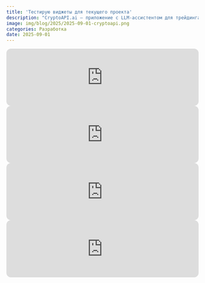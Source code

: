 ```yaml
---
title: 'Тестирую виджеты для текущего проекта'
description: "CryptoAPI.ai — приложение с LLM-ассистентом для трейдинга на крипторынках. "
image: img/blog/2025/2025-09-01-cryptoapi.png
categories: Разработка
date: 2025-09-01
---
```


<!-- Сигналы -->
<iframe src="https://cryptoapi.ai/ru/widgets/signals?theme=dark&PageSpeed=Off&rows=8&widget_bypass=PROD_STUB" title="Crypto signals widget" loading="lazy"
  referrerpolicy="no-referrer-when-downgrade"
  sandbox="allow-scripts allow-popups allow-top-navigation-by-user-activation allow-same-origin"
  style="border:0;border-radius:12px;overflow:hidden;width:100%" width="100%"></iframe>
<script>
(function() {
  if (window.cryptoApiWidgetListener) {
    return;
  }
  window.cryptoApiWidgetListener = true;
  window.addEventListener('message', function(e) {
    if (e.origin !== "https://cryptoapi.ai") {
      return;
    }
    if (e.data && e.data.type === 'cryptoapi:height' && e.source) {
      var iframes = document.querySelectorAll('iframe[src*="https://cryptoapi.ai"]');
      for (var i = 0; i < iframes.length; i++) {
        if (iframes[i].contentWindow === e.source) {
          iframes[i].style.height = (e.data.height || 120) + 'px';
          break;
        }
      }
    }
  });
})();
</script>

<!-- Страх и жадность -->
<iframe src="https://cryptoapi.ai/ru/widgets/fgi?theme=light&PageSpeed=Off&widget_bypass=PROD_STUB" title="Crypto fgi widget" loading="lazy"
  referrerpolicy="no-referrer-when-downgrade"
  sandbox="allow-scripts allow-popups allow-top-navigation-by-user-activation allow-same-origin"
  style="border:0;border-radius:12px;overflow:hidden;width:100%" width="100%"></iframe>
<script>
(function() {
  if (window.cryptoApiWidgetListener) {
    return;
  }
  window.cryptoApiWidgetListener = true;
  window.addEventListener('message', function(e) {
    if (e.origin !== "https://cryptoapi.ai") {
      return;
    }
    if (e.data && e.data.type === 'cryptoapi:height' && e.source) {
      var iframes = document.querySelectorAll('iframe[src*="https://cryptoapi.ai"]');
      for (var i = 0; i < iframes.length; i++) {
        if (iframes[i].contentWindow === e.source) {
          iframes[i].style.height = (e.data.height || 120) + 'px';
          break;
        }
      }
    }
  });
})();
</script>

<!-- Биткоин -->
<iframe src="https://cryptoapi.ai/ru/widgets/btc?theme=dark&PageSpeed=Off&widget_bypass=PROD_STUB" title="Crypto btc widget" loading="lazy"
  referrerpolicy="no-referrer-when-downgrade"
  sandbox="allow-scripts allow-popups allow-top-navigation-by-user-activation allow-same-origin"
  style="border:0;border-radius:12px;overflow:hidden;width:100%" width="100%"></iframe>
<script>
(function() {
  if (window.cryptoApiWidgetListener) {
    return;
  }
  window.cryptoApiWidgetListener = true;
  window.addEventListener('message', function(e) {
    if (e.origin !== "https://cryptoapi.ai") {
      return;
    }
    if (e.data && e.data.type === 'cryptoapi:height' && e.source) {
      var iframes = document.querySelectorAll('iframe[src*="https://cryptoapi.ai"]');
      for (var i = 0; i < iframes.length; i++) {
        if (iframes[i].contentWindow === e.source) {
          iframes[i].style.height = (e.data.height || 120) + 'px';
          break;
        }
      }
    }
  });
})();
</script>

<!-- TRINDEX -->
<iframe src="https://cryptoapi.ai/widgets/trindx?theme=dark&PageSpeed=Off&aff=2266320&widget_bypass=PROD_STUB" title="Crypto trindx widget" loading="lazy"
  referrerpolicy="no-referrer-when-downgrade"
  sandbox="allow-scripts allow-popups allow-top-navigation-by-user-activation allow-same-origin"
  style="border:0;border-radius:12px;overflow:hidden;width:100%" width="100%"></iframe>
<script>
(function() {
  if (window.cryptoApiWidgetListener) {
    return;
  }
  window.cryptoApiWidgetListener = true;
  window.addEventListener('message', function(e) {
    if (e.origin !== "https://cryptoapi.ai") {
      return;
    }
    if (e.data && e.data.type === 'cryptoapi:height' && e.source) {
      var iframes = document.querySelectorAll('iframe[src*="https://cryptoapi.ai"]');
      for (var i = 0; i < iframes.length; i++) {
        if (iframes[i].contentWindow === e.source) {
          iframes[i].style.height = (e.data.height || 120) + 'px';
          break;
        }
      }
    }
  });
})();
</script>
